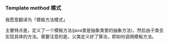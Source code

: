 ### Template method 模式
我愿意翻译为「模板方法模式」

主要特点是，定义了一个模板方法(java里是抽象类里的抽象方法)，然后由子类去实现具体的方法。需要注意的是，父类定义好了算法，即如何调用模板方法。